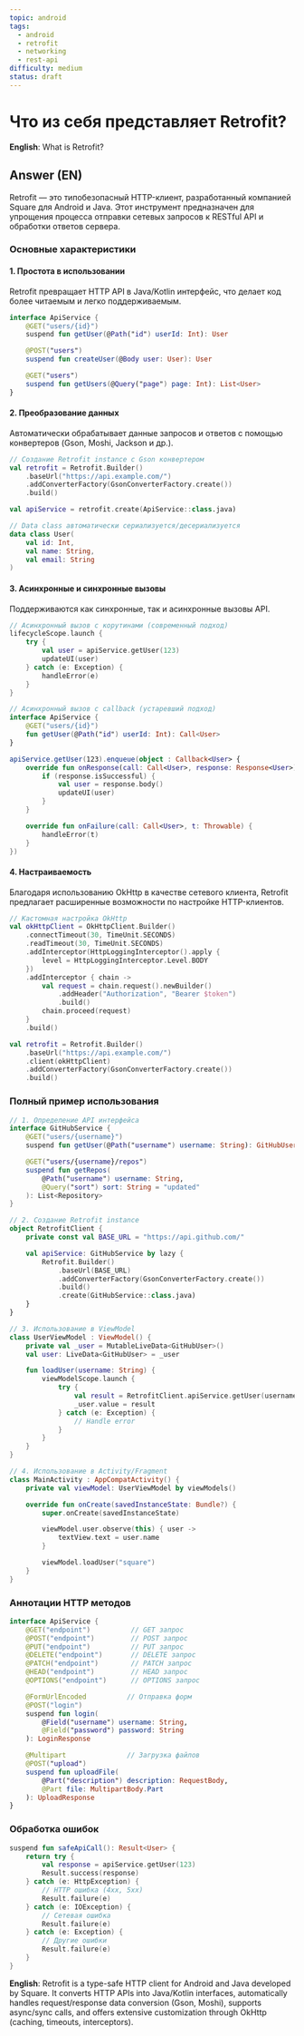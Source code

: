 ```yaml
---
topic: android
tags:
  - android
  - retrofit
  - networking
  - rest-api
difficulty: medium
status: draft
---
```


# Что из себя представляет Retrofit?

**English**: What is Retrofit?

## Answer (EN)
Retrofit — это типобезопасный HTTP-клиент, разработанный компанией Square для Android и Java. Этот инструмент предназначен для упрощения процесса отправки сетевых запросов к RESTful API и обработки ответов сервера.

### Основные характеристики

#### 1. Простота в использовании

Retrofit превращает HTTP API в Java/Kotlin интерфейс, что делает код более читаемым и легко поддерживаемым.

```kotlin
interface ApiService {
    @GET("users/{id}")
    suspend fun getUser(@Path("id") userId: Int): User

    @POST("users")
    suspend fun createUser(@Body user: User): User

    @GET("users")
    suspend fun getUsers(@Query("page") page: Int): List<User>
}
```

#### 2. Преобразование данных

Автоматически обрабатывает данные запросов и ответов с помощью конвертеров (Gson, Moshi, Jackson и др.).

```kotlin
// Создание Retrofit instance с Gson конвертером
val retrofit = Retrofit.Builder()
    .baseUrl("https://api.example.com/")
    .addConverterFactory(GsonConverterFactory.create())
    .build()

val apiService = retrofit.create(ApiService::class.java)

// Data class автоматически сериализуется/десериализуется
data class User(
    val id: Int,
    val name: String,
    val email: String
)
```

#### 3. Асинхронные и синхронные вызовы

Поддерживаются как синхронные, так и асинхронные вызовы API.

```kotlin
// Асинхронный вызов с корутинами (современный подход)
lifecycleScope.launch {
    try {
        val user = apiService.getUser(123)
        updateUI(user)
    } catch (e: Exception) {
        handleError(e)
    }
}

// Асинхронный вызов с callback (устаревший подход)
interface ApiService {
    @GET("users/{id}")
    fun getUser(@Path("id") userId: Int): Call<User>
}

apiService.getUser(123).enqueue(object : Callback<User> {
    override fun onResponse(call: Call<User>, response: Response<User>) {
        if (response.isSuccessful) {
            val user = response.body()
            updateUI(user)
        }
    }

    override fun onFailure(call: Call<User>, t: Throwable) {
        handleError(t)
    }
})
```

#### 4. Настраиваемость

Благодаря использованию OkHttp в качестве сетевого клиента, Retrofit предлагает расширенные возможности по настройке HTTP-клиентов.

```kotlin
// Кастомная настройка OkHttp
val okHttpClient = OkHttpClient.Builder()
    .connectTimeout(30, TimeUnit.SECONDS)
    .readTimeout(30, TimeUnit.SECONDS)
    .addInterceptor(HttpLoggingInterceptor().apply {
        level = HttpLoggingInterceptor.Level.BODY
    })
    .addInterceptor { chain ->
        val request = chain.request().newBuilder()
            .addHeader("Authorization", "Bearer $token")
            .build()
        chain.proceed(request)
    }
    .build()

val retrofit = Retrofit.Builder()
    .baseUrl("https://api.example.com/")
    .client(okHttpClient)
    .addConverterFactory(GsonConverterFactory.create())
    .build()
```

### Полный пример использования

```kotlin
// 1. Определение API интерфейса
interface GitHubService {
    @GET("users/{username}")
    suspend fun getUser(@Path("username") username: String): GitHubUser

    @GET("users/{username}/repos")
    suspend fun getRepos(
        @Path("username") username: String,
        @Query("sort") sort: String = "updated"
    ): List<Repository>
}

// 2. Создание Retrofit instance
object RetrofitClient {
    private const val BASE_URL = "https://api.github.com/"

    val apiService: GitHubService by lazy {
        Retrofit.Builder()
            .baseUrl(BASE_URL)
            .addConverterFactory(GsonConverterFactory.create())
            .build()
            .create(GitHubService::class.java)
    }
}

// 3. Использование в ViewModel
class UserViewModel : ViewModel() {
    private val _user = MutableLiveData<GitHubUser>()
    val user: LiveData<GitHubUser> = _user

    fun loadUser(username: String) {
        viewModelScope.launch {
            try {
                val result = RetrofitClient.apiService.getUser(username)
                _user.value = result
            } catch (e: Exception) {
                // Handle error
            }
        }
    }
}

// 4. Использование в Activity/Fragment
class MainActivity : AppCompatActivity() {
    private val viewModel: UserViewModel by viewModels()

    override fun onCreate(savedInstanceState: Bundle?) {
        super.onCreate(savedInstanceState)

        viewModel.user.observe(this) { user ->
            textView.text = user.name
        }

        viewModel.loadUser("square")
    }
}
```

### Аннотации HTTP методов

```kotlin
interface ApiService {
    @GET("endpoint")          // GET запрос
    @POST("endpoint")         // POST запрос
    @PUT("endpoint")          // PUT запрос
    @DELETE("endpoint")       // DELETE запрос
    @PATCH("endpoint")        // PATCH запрос
    @HEAD("endpoint")         // HEAD запрос
    @OPTIONS("endpoint")      // OPTIONS запрос

    @FormUrlEncoded          // Отправка форм
    @POST("login")
    suspend fun login(
        @Field("username") username: String,
        @Field("password") password: String
    ): LoginResponse

    @Multipart               // Загрузка файлов
    @POST("upload")
    suspend fun uploadFile(
        @Part("description") description: RequestBody,
        @Part file: MultipartBody.Part
    ): UploadResponse
}
```

### Обработка ошибок

```kotlin
suspend fun safeApiCall(): Result<User> {
    return try {
        val response = apiService.getUser(123)
        Result.success(response)
    } catch (e: HttpException) {
        // HTTP ошибка (4xx, 5xx)
        Result.failure(e)
    } catch (e: IOException) {
        // Сетевая ошибка
        Result.failure(e)
    } catch (e: Exception) {
        // Другие ошибки
        Result.failure(e)
    }
}
```

**English**: Retrofit is a type-safe HTTP client for Android and Java developed by Square. It converts HTTP APIs into Java/Kotlin interfaces, automatically handles request/response data conversion (Gson, Moshi), supports async/sync calls, and offers extensive customization through OkHttp (caching, timeouts, interceptors).
